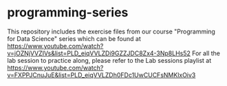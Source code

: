 # programming-series
This repository includes the exercise files from our course "Programming for Data Science" series which can be found at https://www.youtube.com/watch?v=jOZNjVVZIVs&list=PLD_eiqVVLZDi9GZZJDC8Zx4-3Np8LHs52
For all the lab session to practice along, please refer to the Lab sessions playlist at https://www.youtube.com/watch?v=FXPPJCnuJuE&list=PLD_eiqVVLZDh0FDc1UwCUCFsNMKlxOiv3
